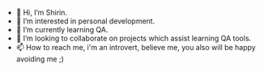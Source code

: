 - 👋 Hi, I’m Shirin.
- 👀 I’m interested in personal development.
- 🌱 I’m currently learning QA.
- 💞️ I’m looking to collaborate on projects which assist learning QA tools.
- 📫 How to reach me, i'm an introvert, believe me, you also will be happy avoiding me ;)

<!---
shirin8/shirin8 is a ✨ special ✨ repository because its `README.md` (this file) appears on your GitHub profile.
You can click the Preview link to take a look at your changes.
--->
